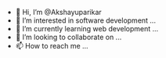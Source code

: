 - 👋 Hi, I’m @Akshayuparikar
- 👀 I’m interested in software development ...
- 🌱 I’m currently learning web development ...
- 💞️ I’m looking to collaborate on ...
- 📫 How to reach me ...

<!---
Akshayuparikar/Akshayuparikar is a ✨ special ✨ repository because its `README.md` (this file) appears on your GitHub profile.
You can click the Preview link to take a look at your changes.
--->

